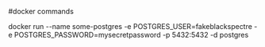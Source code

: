 #docker commands

docker run --name some-postgres -e POSTGRES_USER=fakeblackspectre -e POSTGRES_PASSWORD=mysecretpassword -p 5432:5432 -d postgres